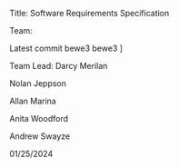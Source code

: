 Title: Software Requirements Specification

Team: 

Latest commit
bewe3
bewe3
]

Team Lead: Darcy Merilan

Nolan Jeppson

Allan Marina

Anita Woodford

Andrew Swayze

01/25/2024
